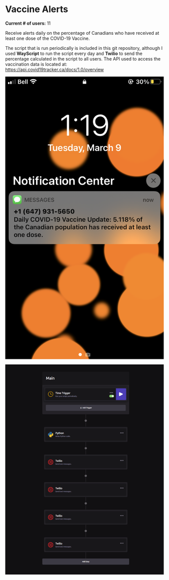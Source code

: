 # Vaccine Alerts

**Current # of users:** 11

Receive alerts daily on the percentage of Canadians who have received at least one dose of the COVID-19 Vaccine.

The script that is run periodically is included in this git repository, although I used **WayScript** to run the script every day and **Twilio** to send
the percentage calculated in the script to all users. The API used to access the vaccination data is located at: https://api.covid19tracker.ca/docs/1.0/overview

<img src='text.png' width=620>

![](wayscript.png)
